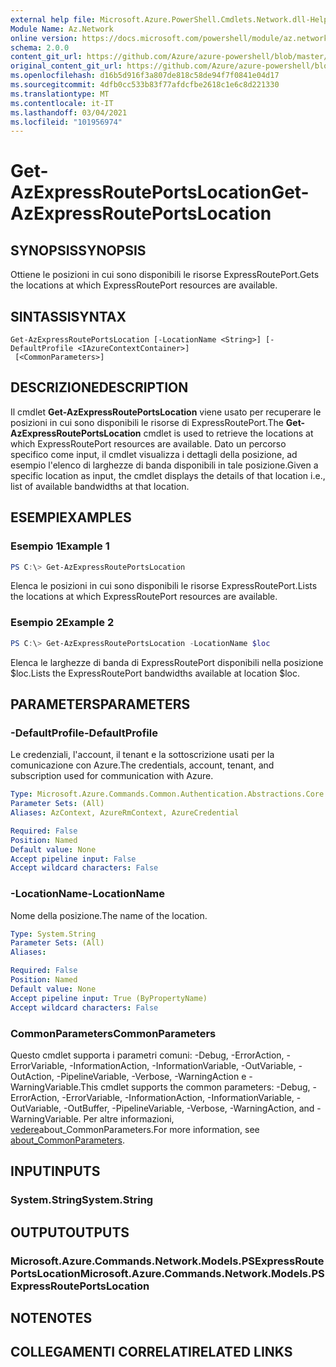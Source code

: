 ```yaml
---
external help file: Microsoft.Azure.PowerShell.Cmdlets.Network.dll-Help.xml
Module Name: Az.Network
online version: https://docs.microsoft.com/powershell/module/az.network/get-azexpressrouteportslocation
schema: 2.0.0
content_git_url: https://github.com/Azure/azure-powershell/blob/master/src/Network/Network/help/Get-AzExpressRoutePortsLocation.md
original_content_git_url: https://github.com/Azure/azure-powershell/blob/master/src/Network/Network/help/Get-AzExpressRoutePortsLocation.md
ms.openlocfilehash: d16b5d916f3a807de818c58de94f7f0841e04d17
ms.sourcegitcommit: 4dfb0cc533b83f77afdcfbe2618c1e6c8d221330
ms.translationtype: MT
ms.contentlocale: it-IT
ms.lasthandoff: 03/04/2021
ms.locfileid: "101956974"
---
```

# <span data-ttu-id="8af09-101">Get-AzExpressRoutePortsLocation</span><span class="sxs-lookup"><span data-stu-id="8af09-101">Get-AzExpressRoutePortsLocation</span></span>

## <span data-ttu-id="8af09-102">SYNOPSIS</span><span class="sxs-lookup"><span data-stu-id="8af09-102">SYNOPSIS</span></span>
<span data-ttu-id="8af09-103">Ottiene le posizioni in cui sono disponibili le risorse ExpressRoutePort.</span><span class="sxs-lookup"><span data-stu-id="8af09-103">Gets the locations at which ExpressRoutePort resources are available.</span></span>

## <span data-ttu-id="8af09-104">SINTASSI</span><span class="sxs-lookup"><span data-stu-id="8af09-104">SYNTAX</span></span>

```
Get-AzExpressRoutePortsLocation [-LocationName <String>] [-DefaultProfile <IAzureContextContainer>]
 [<CommonParameters>]
```

## <span data-ttu-id="8af09-105">DESCRIZIONE</span><span class="sxs-lookup"><span data-stu-id="8af09-105">DESCRIPTION</span></span>
<span data-ttu-id="8af09-106">Il cmdlet **Get-AzExpressRoutePortsLocation** viene usato per recuperare le posizioni in cui sono disponibili le risorse di ExpressRoutePort.</span><span class="sxs-lookup"><span data-stu-id="8af09-106">The **Get-AzExpressRoutePortsLocation** cmdlet is used to retrieve the locations at which ExpressRoutePort resources are available.</span></span> <span data-ttu-id="8af09-107">Dato un percorso specifico come input, il cmdlet visualizza i dettagli della posizione, ad esempio l'elenco di larghezze di banda disponibili in tale posizione.</span><span class="sxs-lookup"><span data-stu-id="8af09-107">Given a specific location as input, the cmdlet displays the details of that location i.e., list of available bandwidths at that location.</span></span>

## <span data-ttu-id="8af09-108">ESEMPI</span><span class="sxs-lookup"><span data-stu-id="8af09-108">EXAMPLES</span></span>

### <span data-ttu-id="8af09-109">Esempio 1</span><span class="sxs-lookup"><span data-stu-id="8af09-109">Example 1</span></span>
```powershell
PS C:\> Get-AzExpressRoutePortsLocation
```

<span data-ttu-id="8af09-110">Elenca le posizioni in cui sono disponibili le risorse ExpressRoutePort.</span><span class="sxs-lookup"><span data-stu-id="8af09-110">Lists the locations at which ExpressRoutePort resources are available.</span></span>

### <span data-ttu-id="8af09-111">Esempio 2</span><span class="sxs-lookup"><span data-stu-id="8af09-111">Example 2</span></span>
```powershell
PS C:\> Get-AzExpressRoutePortsLocation -LocationName $loc
```

<span data-ttu-id="8af09-112">Elenca le larghezze di banda di ExpressRoutePort disponibili nella posizione $loc.</span><span class="sxs-lookup"><span data-stu-id="8af09-112">Lists the ExpressRoutePort bandwidths available at location $loc.</span></span>

## <span data-ttu-id="8af09-113">PARAMETERS</span><span class="sxs-lookup"><span data-stu-id="8af09-113">PARAMETERS</span></span>

### <span data-ttu-id="8af09-114">-DefaultProfile</span><span class="sxs-lookup"><span data-stu-id="8af09-114">-DefaultProfile</span></span>
<span data-ttu-id="8af09-115">Le credenziali, l'account, il tenant e la sottoscrizione usati per la comunicazione con Azure.</span><span class="sxs-lookup"><span data-stu-id="8af09-115">The credentials, account, tenant, and subscription used for communication with Azure.</span></span>

```yaml
Type: Microsoft.Azure.Commands.Common.Authentication.Abstractions.Core.IAzureContextContainer
Parameter Sets: (All)
Aliases: AzContext, AzureRmContext, AzureCredential

Required: False
Position: Named
Default value: None
Accept pipeline input: False
Accept wildcard characters: False
```

### <span data-ttu-id="8af09-116">-LocationName</span><span class="sxs-lookup"><span data-stu-id="8af09-116">-LocationName</span></span>
<span data-ttu-id="8af09-117">Nome della posizione.</span><span class="sxs-lookup"><span data-stu-id="8af09-117">The name of the location.</span></span>

```yaml
Type: System.String
Parameter Sets: (All)
Aliases:

Required: False
Position: Named
Default value: None
Accept pipeline input: True (ByPropertyName)
Accept wildcard characters: False
```

### <span data-ttu-id="8af09-118">CommonParameters</span><span class="sxs-lookup"><span data-stu-id="8af09-118">CommonParameters</span></span>
<span data-ttu-id="8af09-119">Questo cmdlet supporta i parametri comuni: -Debug, -ErrorAction, -ErrorVariable, -InformationAction, -InformationVariable, -OutVariable, -OutAction, -PipelineVariable, -Verbose, -WarningAction e -WarningVariable.</span><span class="sxs-lookup"><span data-stu-id="8af09-119">This cmdlet supports the common parameters: -Debug, -ErrorAction, -ErrorVariable, -InformationAction, -InformationVariable, -OutVariable, -OutBuffer, -PipelineVariable, -Verbose, -WarningAction, and -WarningVariable.</span></span> <span data-ttu-id="8af09-120">Per altre informazioni, [vedere](http://go.microsoft.com/fwlink/?LinkID=113216)about_CommonParameters.</span><span class="sxs-lookup"><span data-stu-id="8af09-120">For more information, see [about_CommonParameters](http://go.microsoft.com/fwlink/?LinkID=113216).</span></span>

## <span data-ttu-id="8af09-121">INPUT</span><span class="sxs-lookup"><span data-stu-id="8af09-121">INPUTS</span></span>

### <span data-ttu-id="8af09-122">System.String</span><span class="sxs-lookup"><span data-stu-id="8af09-122">System.String</span></span>

## <span data-ttu-id="8af09-123">OUTPUT</span><span class="sxs-lookup"><span data-stu-id="8af09-123">OUTPUTS</span></span>

### <span data-ttu-id="8af09-124">Microsoft.Azure.Commands.Network.Models.PSExpressRoutePortsLocation</span><span class="sxs-lookup"><span data-stu-id="8af09-124">Microsoft.Azure.Commands.Network.Models.PSExpressRoutePortsLocation</span></span>

## <span data-ttu-id="8af09-125">NOTE</span><span class="sxs-lookup"><span data-stu-id="8af09-125">NOTES</span></span>

## <span data-ttu-id="8af09-126">COLLEGAMENTI CORRELATI</span><span class="sxs-lookup"><span data-stu-id="8af09-126">RELATED LINKS</span></span>
